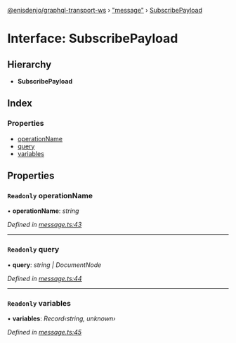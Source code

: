 [@enisdenjo/graphql-transport-ws](../README.md) › ["message"](../modules/_message_.md) › [SubscribePayload](_message_.subscribepayload.md)

# Interface: SubscribePayload

## Hierarchy

* **SubscribePayload**

## Index

### Properties

* [operationName](_message_.subscribepayload.md#readonly-operationname)
* [query](_message_.subscribepayload.md#readonly-query)
* [variables](_message_.subscribepayload.md#readonly-variables)

## Properties

### `Readonly` operationName

• **operationName**: *string*

*Defined in [message.ts:43](https://github.com/enisdenjo/graphql-transport-ws/blob/923625c/src/message.ts#L43)*

___

### `Readonly` query

• **query**: *string | DocumentNode*

*Defined in [message.ts:44](https://github.com/enisdenjo/graphql-transport-ws/blob/923625c/src/message.ts#L44)*

___

### `Readonly` variables

• **variables**: *Record‹string, unknown›*

*Defined in [message.ts:45](https://github.com/enisdenjo/graphql-transport-ws/blob/923625c/src/message.ts#L45)*
